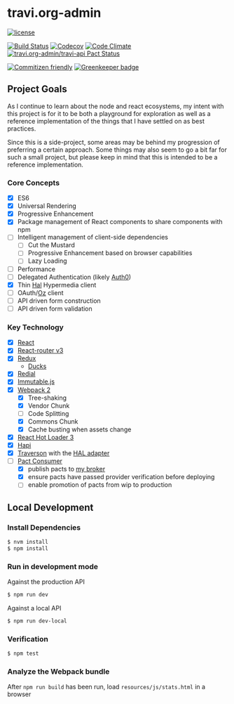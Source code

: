 # travi.org-admin

[![license](https://img.shields.io/github/license/travi/travi.org-admin.svg)](LICENSE)

[![Build Status](https://img.shields.io/travis/travi-org/admin.travi.org/master.svg?style=flat)](https://travis-ci.org/travi-org/admin.travi.org)
[![Codecov](https://img.shields.io/codecov/c/github/travi-org/admin.travi.org.svg)](https://codecov.io/github/travi-org/admin.travi.org)
[![Code Climate](http://img.shields.io/codeclimate/github/travi-org/admin.travi.org.svg?style=flat)](https://codeclimate.com/github/travi-org/admin.travi.org)
[![travi.org-admin/travi-api Pact Status](https://pact-api.travi.org/pacts/provider/travi-api/consumer/travi.org-admin/latest/badge.svg?style=flat)](https://pact-api.travi.org)

[![Commitizen friendly](https://img.shields.io/badge/commitizen-friendly-brightgreen.svg)](http://commitizen.github.io/cz-cli/)
[![Greenkeeper badge](https://badges.greenkeeper.io/travi-org/admin.travi.org.svg)](https://greenkeeper.io/)

## Project Goals

As I continue to learn about the node and react ecosystems, my intent with this
project is for it to be both a playground for exploration as well as a reference
implementation of the things that I have settled on as best practices.

Since this is a side-project, some areas may be behind my progression of preferring
a certain approach. Some things may also seem to go a bit far for such a small
project, but please keep in mind that this is intended to be a reference implementation.

### Core Concepts

- [x] ES6
- [x] Universal Rendering
- [x] Progressive Enhancement
- [x] Package management of React components to share components with npm
- [ ] Intelligent management of client-side dependencies
  - [ ] Cut the Mustard
  - [ ] Progressive Enhancement based on browser capabilities
  - [ ] Lazy Loading
- [ ] Performance
- [ ] Delegated Authentication (likely [Auth0](https://auth0.com/))
- [x] Thin [Hal](http://stateless.co/hal_specification.html) Hypermedia client
- [ ] OAuth/[Oz](https://github.com/hueniverse/oz) client
- [ ] API driven form construction
- [ ] API driven form validation

### Key Technology

- [x] [React](https://facebook.github.io/react/)
- [x] [React-router v3](https://github.com/rackt/react-router)
- [x] [Redux](http://rackt.org/redux/)
  - [Ducks](https://github.com/erikras/ducks-modular-redux)
- [x] [Redial](https://github.com/markdalgleish/redial)
- [x] [Immutable.js](https://facebook.github.io/immutable-js/)
- [x] [Webpack 2](https://webpack.github.io/)
    - [x] Tree-shaking
    - [x] Vendor Chunk
    - [ ] Code Splitting
    - [x] Commons Chunk
    - [x] Cache busting when assets change
- [x] [React Hot Loader 3](https://github.com/gaearon/react-hot-loader)
- [x] [Hapi](https://hapijs.com)
- [x] [Traverson](https://github.com/basti1302/traverson) with the [HAL adapter](https://github.com/basti1302/traverson-hal)
- [ ] [Pact Consumer](https://github.com/pact-foundation/grunt-pact)
    - [x] publish pacts to [my broker](https://pact-api.travi.org)
    - [x] ensure pacts have passed provider verification before deploying
    - [ ] enable promotion of pacts from wip to production

## Local Development

### Install Dependencies

```bash
$ nvm install
$ npm install
```

### Run in development mode

Against the production API

```bash
$ npm run dev
```

Against a local API

```bash
$ npm run dev-local
```

### Verification

```bash
$ npm test
```

### Analyze the Webpack bundle

After `npm run build` has been run, load `resources/js/stats.html` in a browser
